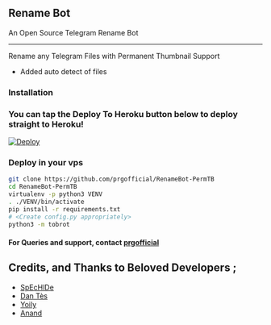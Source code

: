 ## Rename Bot 

An Open Source Telegram Rename Bot

---
Rename any Telegram Files with Permanent Thumbnail Support

* Added auto detect of files


### Installation


### You can tap the Deploy To Heroku button below to deploy straight to Heroku!
[![Deploy](https://www.herokucdn.com/deploy/button.svg)](https://heroku.com/deploy?template=https://github.com/IHavenofriendss/RenameBot-PermTB)

### Deploy in your vps
```sh
git clone https://github.com/prgofficial/RenameBot-PermTB
cd RenameBot-PermTB
virtualenv -p python3 VENV
. ./VENV/bin/activate
pip install -r requirements.txt
# <Create config.py appropriately>
python3 -m tobrot
```


#### For Queries and support, contact [prgofficial](https://telegram.dog/prgofficial)

## Credits, and Thanks to Beloved Developers ;

* [SpEcHlDe](https://telegram.dog/SpEcHlDe) 
* [Dan Tès](https://telegram.dog/haskell) 
* [Yoily](https://telegram.dog/YoilyL)
* [Anand](https://telegram.dog/Anandpskerala)
